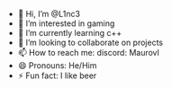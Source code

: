- 👋 Hi, I’m @L1nc3
- 👀 I’m interested in gaming
- 🌱 I’m currently learning c++
- 💞️ I’m looking to collaborate on projects
- 📫 How to reach me: discord: Maurovl
- 😄 Pronouns: He/Him
- ⚡ Fun fact: I like beer

<!---
L1nc3/L1nc3 is a ✨ special ✨ repository because its `README.md` (this file) appears on your GitHub profile.
You can click the Preview link to take a look at your changes.
--->
